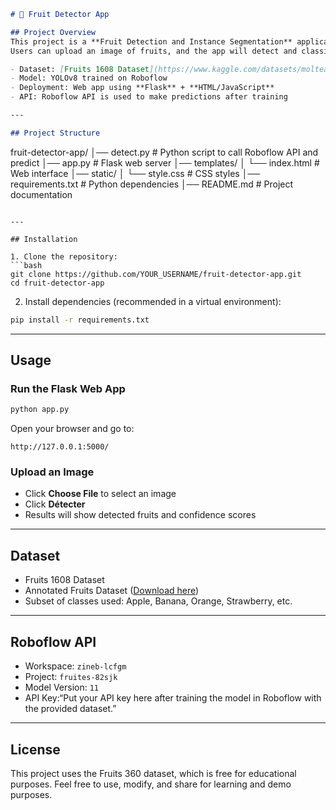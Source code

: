 ```markdown
# 🍎 Fruit Detector App

## Project Overview
This project is a **Fruit Detection and Instance Segmentation** application using **Roboflow** and **YOLOv8**.  
Users can upload an image of fruits, and the app will detect and classify them with confidence scores.

- Dataset: [Fruits 1608 Dataset](https://www.kaggle.com/datasets/moltean/fruits)  
- Model: YOLOv8 trained on Roboflow  
- Deployment: Web app using **Flask** + **HTML/JavaScript**  
- API: Roboflow API is used to make predictions after training

---

## Project Structure

```

fruit-detector-app/
│── detect.py           # Python script to call Roboflow API and predict
│── app.py              # Flask web server
│── templates/
│    └── index.html     # Web interface
│── static/
│    └── style.css      # CSS styles
│── requirements.txt    # Python dependencies
│── README.md           # Project documentation

````

---

## Installation

1. Clone the repository:
```bash
git clone https://github.com/YOUR_USERNAME/fruit-detector-app.git
cd fruit-detector-app
````

2. Install dependencies (recommended in a virtual environment):

```bash
pip install -r requirements.txt
```

---

## Usage

### Run the Flask Web App

```bash
python app.py
```

Open your browser and go to:

```
http://127.0.0.1:5000/
```

### Upload an Image

* Click **Choose File** to select an image
* Click **Détecter**
* Results will show detected fruits and confidence scores

---

## Dataset

* Fruits 1608 Dataset
* Annotated Fruits Dataset ([Download here](https://app.roboflow.com/ds/oIDDdLpuPI?key=huQnrsqtWt))
* Subset of classes used: Apple, Banana, Orange, Strawberry, etc.

---

## Roboflow API

* Workspace: `zineb-lcfgm`
* Project: `fruites-82sjk`
* Model Version: `11`
* API Key:“Put your API key here after training the model in Roboflow with the provided dataset.”

---

## License

This project uses the Fruits 360 dataset, which is free for educational purposes.
Feel free to use, modify, and share for learning and demo purposes.

